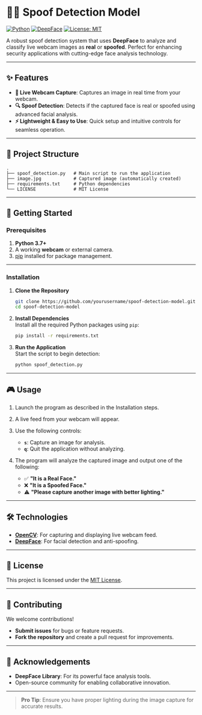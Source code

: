 # 🕵️‍♂️ Spoof Detection Model

[![Python](https://img.shields.io/badge/Python-3.7%2B-blue)](https://www.python.org/)
[![DeepFace](https://img.shields.io/badge/DeepFace-Enabled-orange)](https://github.com/serengil/deepface)
[![License: MIT](https://img.shields.io/badge/License-MIT-green.svg)](https://opensource.org/licenses/MIT)

A robust spoof detection system that uses **DeepFace** to analyze and classify live webcam images as **real** or **spoofed**. Perfect for enhancing security applications with cutting-edge face analysis technology.  

---

## ✨ Features  

- **📸 Live Webcam Capture**: Captures an image in real time from your webcam.  
- **🔍 Spoof Detection**: Detects if the captured face is real or spoofed using advanced facial analysis.  
- **⚡ Lightweight & Easy to Use**: Quick setup and intuitive controls for seamless operation.  

---

## 📂 Project Structure  

```plaintext
.
├── spoof_detection.py   # Main script to run the application
├── image.jpg            # Captured image (automatically created)
├── requirements.txt     # Python dependencies
└── LICENSE              # MIT License
```

---

## 🚀 Getting Started  

### Prerequisites  

1. **Python 3.7+**  
2. A working **webcam** or external camera.  
3. [pip](https://pip.pypa.io/en/stable/) installed for package management.  

---

### Installation  

1. **Clone the Repository**  
   ```bash
   git clone https://github.com/yourusername/spoof-detection-model.git
   cd spoof-detection-model
   ```

2. **Install Dependencies**  
   Install all the required Python packages using `pip`:  
   ```bash
   pip install -r requirements.txt
   ```

3. **Run the Application**  
   Start the script to begin detection:  
   ```bash
   python spoof_detection.py
   ```

---

## 🎮 Usage  

1. Launch the program as described in the Installation steps.  
2. A live feed from your webcam will appear.  
3. Use the following controls:  
   - **`s`**: Capture an image for analysis.  
   - **`q`**: Quit the application without analyzing.  

4. The program will analyze the captured image and output one of the following:  
   - ✅ **"It is a Real Face."**  
   - ❌ **"It is a Spoofed Face."**  
   - ⚠️ **"Please capture another image with better lighting."**  

---

## 🛠️ Technologies  

- **[OpenCV](https://opencv.org/)**: For capturing and displaying live webcam feed.  
- **[DeepFace](https://github.com/serengil/deepface)**: For facial detection and anti-spoofing.  

---

## 📜 License  

This project is licensed under the [MIT License](LICENSE).  

---

## 🤝 Contributing  

We welcome contributions!  
- **Submit issues** for bugs or feature requests.  
- **Fork the repository** and create a pull request for improvements.  

---

## 📣 Acknowledgements  

- **DeepFace Library**: For its powerful face analysis tools.  
- Open-source community for enabling collaborative innovation.  

---

> **Pro Tip**: Ensure you have proper lighting during the image capture for accurate results.  
